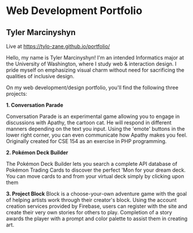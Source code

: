 # Web Development Portfolio
## Tyler Marcinyshyn

Live at https://tylo-zane.github.io/portfolio/

Hello, my name is Tyler Marcinyshyn! I'm an intended Informatics major at the University of Washington, where I study web & interaction design. I pride myself on emphasizing visual charm without need for sacrificing the qualities of inclusive design.

On my web development/design portfolio, you'll find the following three projects:

__1. Conversation Parade__

Conversation Parade is an experimental game allowing you to engage in discussions with Apathy, the cartoon cat. He will respond in different manners depending on the text you input. Using the 'emote' buttons in the lower right corner, you can even communicate how Apathy makes you feel. Originally created for CSE 154 as an exercise in PHP programming. 

__2. Pokémon Deck Builder__

The Pokémon Deck Builder lets you search a complete API database of Pokémon Trading Cards to discover the perfect 'Mon for your dream deck. You can move cards to and from your virtual deck simply by clicking upon them

__3. Project Block__
Block is a choose-your-own adventure game with the goal of helping artists work through their creator's block. Using the account creation services provided by Firebase, users can register with the site and create their very own stories for others to play. Completion of a story awards the player with a prompt and color palette to assist them in creating art.
